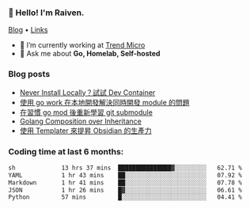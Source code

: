 <!-- ![Codewars](https://www.codewars.com/users/omegaatt36/badges/small) -->
### 👋 Hello! I'm Raiven.
[Blog](https://www.omegaatt.com) • [Links](https://link.omegaatt.com)

- 🔭 I’m currently working at [Trend Micro](https://www.trendmicro.com)
- 💬 Ask me about **Go, Homelab, Self-hosted**

### Blog posts
<!-- BLOG-POST-LIST:START -->
- [Never Install Locally？試試 Dev Container](https://www.omegaatt.com/blogs/develop/2025/dev_container/)
- [使用 go work 在本地開發解決同時開發 module 的問題](https://www.omegaatt.com/blogs/develop/2025/go_module_and_go_work/)
- [在習慣 go mod 後重新學習 git submodule](https://www.omegaatt.com/blogs/develop/2025/git_submodule_turorial/)
- [Golang Composition over Inheritance](https://www.omegaatt.com/blogs/develop/2025/golang_composition_over_inheritance/)
- [使用 Templater 來提昇 Obsidian 的生產力](https://www.omegaatt.com/blogs/develop/2025/use_obsidian_templater_to_get_more_productivity/)
<!-- BLOG-POST-LIST:END -->

### Coding time at last 6 months:
<!--START_SECTION:waka-->

```txt
sh             13 hrs 37 mins  ███████████████▓░░░░░░░░░   62.71 %
YAML           1 hr 43 mins    ██░░░░░░░░░░░░░░░░░░░░░░░   07.92 %
Markdown       1 hr 41 mins    ██░░░░░░░░░░░░░░░░░░░░░░░   07.78 %
JSON           1 hr 26 mins    █▓░░░░░░░░░░░░░░░░░░░░░░░   06.61 %
Python         57 mins         █░░░░░░░░░░░░░░░░░░░░░░░░   04.41 %
```

<!--END_SECTION:waka-->
